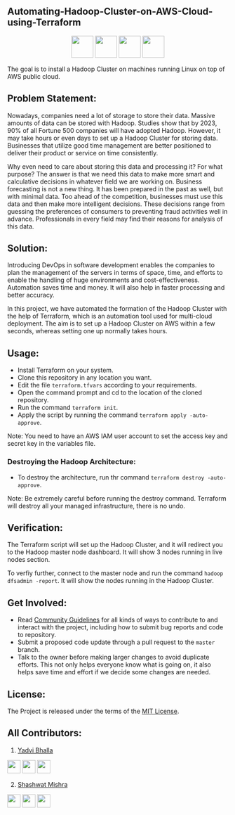 ## Automating-Hadoop-Cluster-on-AWS-Cloud-using-Terraform

<p align="center">
 <img src="https://img.icons8.com/color/512/hadoop-distributed-file-system.png" width="50"  height="50"/>
 <img width="50"  height="50" src="https://img.icons8.com/fluency/512/terraform.png" />
 <img src="https://img.icons8.com/color/48/000000/amazon-web-services.png" width="50"  height="50"/>
 <img src="https://img.icons8.com/plasticine/512/visual-studio-code-2019.png" width="50"  height="50"/>
</p>                                                                                             

The goal is to install a Hadoop Cluster on machines running Linux on top of AWS public cloud.

## Problem Statement:
Nowadays, companies need a lot of storage to store their data. Massive amounts of data can be stored with Hadoop. Studies show that by 2023, 90% of all Fortune 500 companies will have adopted Hadoop. However, it may take hours or even days to set up a Hadoop Cluster for storing data. Businesses that utilize good time management are better positioned to deliver their product or service on time consistently. 

Why even need to care about storing this data and processing it? For what purpose? 
The answer is that we need this data to make more smart and calculative decisions in whatever field we are working on. Business forecasting is not a new thing. It has been prepared in the past as well, but with minimal data. Too ahead of the competition, businesses must use this data and then make more intelligent decisions. These decisions range from guessing the preferences of consumers to preventing fraud activities well in advance. Professionals in every field may find their reasons for analysis of this data. 

## Solution:
Introducing DevOps in software development enables the companies to plan the management of the servers in terms of space, time, and efforts to enable the handling of huge environments and cost-effectiveness. Automation saves time and money. It will also help in faster processing and better accuracy. 

In this project, we have automated the formation of the Hadoop Cluster with the help of Terraform, which is an automation tool used for multi-cloud deployment. The aim is to set up a Hadoop Cluster on AWS within a few seconds, whereas setting one up normally takes hours.

## Usage:
- Install Terraform on your system.
- Clone this repository in any location you want.
- Edit the file ``terraform.tfvars`` according to your requirements.
- Open the command prompt and cd to the location of the cloned repository.
- Run the command ``terraform init``.
- Apply the script by running the command ``terraform apply -auto-approve``.

Note: You need to have an AWS IAM user account to set the access key and secret key in the variables file.

### Destroying the Hadoop Architecture:
- To destroy the architecture, run thr command ``terraform destroy -auto-approve``.

Note: Be extremely careful before running the destroy command. Terraform will destroy all your managed infrastructure, there is no undo.

## Verification:
The Terraform script will set up the Hadoop Cluster, and it will redirect you to the Hadoop master node dashboard. It will show 3 nodes running in live nodes section. 

To verfiy further, connect to the master node and run the command ``hadoop dfsadmin -report``. It will show the nodes running in the Hadoop Cluster.

## Get Involved:
*  Read [Community Guidelines](<https://github.com/yadvi12/Automating-Hadoop-Cluster-on-AWS-Cloud-using-Terraform/blob/main/CONTRIBUTING.md>) for all
   kinds of ways to contribute to and interact with the project,
   including how to submit bug reports and
   code to repository.
*  Submit a proposed code update through a pull request to the ``master`` branch.
*  Talk to the owner before making larger changes
   to avoid duplicate efforts. This not only helps everyone
   know what is going on, it also helps save time and effort if we decide
   some changes are needed.
   
## License:
The Project is released under the terms of the [MIT License](LICENSE).
<!-- </br>

<div align="center">
  <a href="https://allcontributors.org">
        <img width="30%" height="50%" src="/images/contribute.svg" alt="✨ All Contributors ✨" width="800px" />
    </a>
   
   </div>

   <br>
 -->
   
## All Contributors:   
  1. [Yadvi Bhalla](https://www.linkedin.com/in/yadvibhalla1210/)


<a href="https://www.linkedin.com/in/yadvibhalla1210" alt="Linkedin"><img src="https://img.icons8.com/doodle/48/000000/linkedin--v2.png" width="30"  height="30"/></a>
<a href="https://www.instagram.com/_yadvi_12/" alt="Instagram"><img src="https://img.icons8.com/doodle/50/000000/instagram-new.png" width="30"  height="30"/></a>
<a href="mailto:workwithyadvibhalla@gmail.com" alt="Contact me"><img src="https://img.icons8.com/doodle/48/000000/apple-mail.png" width="30"  height="30"/></a>
        
        
  2. [Shashwat Mishra](https://www.linkedin.com/in/the-shashwat-mishra/)
  
  
<a href="https://www.linkedin.com/in/the-shashwat-mishra/" alt="Linkedin"><img src="https://img.icons8.com/doodle/48/000000/linkedin--v2.png" width="30"  height="30"/></a>
<a href="https://www.instagram.com/_shashwatmishra_/" alt="Instagram"><img src="https://img.icons8.com/doodle/50/000000/instagram-new.png" width="30"  height="30"/></a>
<a href="mailto:workwithyadvibhalla@gmail.com" alt="Contact me"><img src="https://img.icons8.com/doodle/48/000000/apple-mail.png" width="30"  height="30"/></a>
  
   


